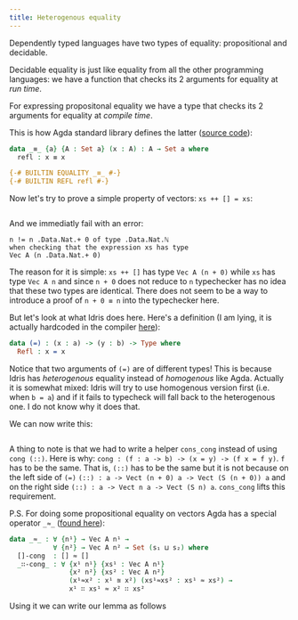 ```yaml
---
title: Heterogenous equality
---
```


Dependently typed languages have two types of equality: propositional and decidable.

Decidable equality is just like equality from all the other programming languages:
we have a function that checks its 2 arguments for equality at *run time*.

For expressing propositonal equality we have a type that checks its 2 arguments
for equality at *compile time*.

This is how Agda standard library defines the latter
([source code](https://github.com/agda/agda-stdlib/blob/v0.9/src/Relation/Binary/Core.agda#L151)):
```agda
data _≡_ {a} {A : Set a} (x : A) : A → Set a where
  refl : x ≡ x

{-# BUILTIN EQUALITY _≡_ #-}
{-# BUILTIN REFL refl #-}
```

Now let's try to prove a simple property of vectors: `xs ++ [] = xs`:
```{.agda include="Agda1.agda"}
```
And we immediatly fail with an error:
```
n != n .Data.Nat.+ 0 of type .Data.Nat.ℕ
when checking that the expression xs has type
Vec A (n .Data.Nat.+ 0)
```
The reason for it is simple: `xs ++ []` has type `Vec A (n + 0)` while
`xs` has type `Vec A n` and since `n + 0` does not reduce to `n` typechecker
has no idea that these two types are identical.  There does not seem to be a
way to introduce a proof of `n + 0 ≡ n` into the typechecker here.

But let's look at what Idris does here. Here's a definition (I am lying, it is
actually hardcoded in the compiler
[here](https://github.com/idris-lang/Idris-dev/blob/v0.9.15.1/src/Idris/AbsSyntaxTree.hs#L1098)):
```idris
data (=) : (x : a) -> (y : b) -> Type where
  Refl : x = x
```
Notice that two arguments of `(=)` are of different types! This is because Idris has
*heterogenous* equality instead of *homogenous* like Agda. Actually it is somewhat mixed:
Idris will try to use homogenous version first (i.e. when `b = a`) and if it fails to typecheck
will fall back to the heterogenous one. I do not know why it does that.

We can now write this:
```{.idris include="Idris1.idr"}
```
A thing to note is that we had to write a helper `cons_cong` instead of using `cong (::)`.
Here is why: `cong : (f : a -> b) -> (x = y) -> (f x = f y)`. `f` has to be the same. That is,
`(::)` has to be the same but it is not because on the left side of `(=)`
`(::) : a -> Vect (n + 0) a -> Vect (S (n + 0)) a` and on the right side
`(::) : a -> Vect n a -> Vect (S n) a`. `cons_cong` lifts this requirement.

P.S.
For doing some propositional equality on vectors Agda has a special operator `_≈_`
([found here](https://github.com/agda/agda-stdlib/blob/v0.9/src/Data/Vec/Equality.agda#L24)):
```agda
data _≈_ : ∀ {n¹} → Vec A n¹ →
           ∀ {n²} → Vec A n² → Set (s₁ ⊔ s₂) where
  []-cong  : [] ≈ []
  _∷-cong_ : ∀ {x¹ n¹} {xs¹ : Vec A n¹}
               {x² n²} {xs² : Vec A n²}
               (x¹≈x² : x¹ ≊ x²) (xs¹≈xs² : xs¹ ≈ xs²) →
               x¹ ∷ xs¹ ≈ x² ∷ xs²
```
Using it we can write our lemma as follows
```{.agda include="Agda2.agda"}
```
